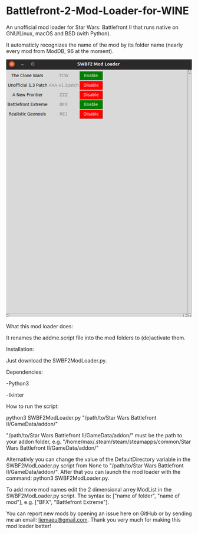 # Battlefront-2-Mod-Loader-for-WINE
An unofficial mod loader for Star Wars: Battlefront II that runs native on GNU/Linux, macOS and BSD (with Python).

It automaticly recognizes the name of the mod by its folder name (nearly every mod from ModDB, 96 at the moment).

![alt text](https://raw.githubusercontent.com/Liemaeu/Battlefront-2-Mod-Loader-for-WINE/master/Screenshot.png)

What this mod loader does:

It renames the addme.script file into the mod folders to (de)activate them.

Installation:

Just download the SWBF2ModLoader.py.

Dependencies:

-Python3

-tkinter

How to run the script:

python3 SWBF2ModLoader.py "/path/to/Star Wars Battlefront II/GameData/addon/"

"/path/to/Star Wars Battlefront II/GameData/addon/" must be the path to your addon folder, e.g. "/home/max/.steam/steam/steamapps/common/Star Wars Battlefront II/GameData/addon/"

Alternativly you can change the value of the DefaultDirectory variable in the SWBF2ModLoader.py script from None to "/path/to/Star Wars Battlefront II/GameData/addon/". After that you can launch the mod loader with the command: python3 SWBF2ModLoader.py.

To add more mod names edit the 2 dimensional arrey ModList in the SWBF2ModLoader.py script. The syntax is: ["name of folder", "name of mod"], e.g. ["BFX", "Battlefront Extreme"].

You can report new mods by opening an issue here on GitHub or by sending me an email: liemaeu@gmail.com. Thank you very much for making this mod loader better!
